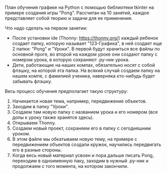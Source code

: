 План обучения графике на Python с помощью библиотеки tkinter на примере создания игры "Pong". Рассчитан на 10 занятий, каждое представляет собой теорию и задачи для ее применения.

Что надо сделать на первом занятии:
- После установки ide (Thonny: https://thonny.org/) каждый ребенок создает папку, которую называет "123-Графика", в ней создает еще 2 папки: "Pong" и "Уроки". В первой будут храниться все файлы по основной проге, во второй на каждом уроке они создают папку с номером урока, в которую сохраняют .py-ник  урока.
- Дети, работающие на наших компах, обязательно носят с собой флэшку, на которой эта папка. На всякий случай создаем папку на нашем компе, с фамилией ученика, наверняка кто-нибудь будет забывать флэшку.

Весь процесс обучения предполагает такую структуру:
1) Начинается новая тема, например, передвижение объектов.
2) Заходим в папку "Уроки".
3) Создаем там новую папку с названием урока и его номером (все допы к уроку также хранятся здесь).
4) Открываем Thonny.
5) Создаем новый проект, сохраняем его в папку с сегодняшним уроком.
6) В этом файле мы обкатываем новую тему, на примере с передвижением объектов создали кружок, научились передвигать его в разные стороны.
7) Когда весь новый материал усвоен и пора дальше писать Pong, переходим в одноименную паку, заходим в нужный .py-ник и продолжаем с того момента, на котором закончили.
